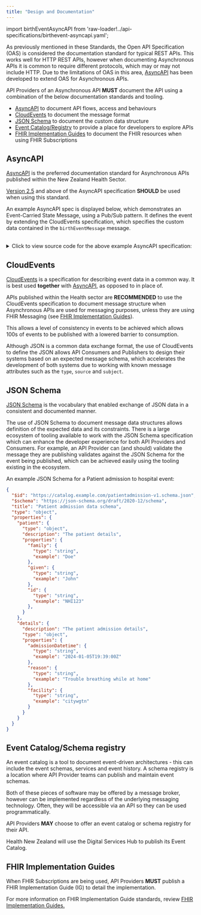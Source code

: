 ```yaml
---
title: "Design and Documentation"
---
```


import birthEventAsyncAPI from 'raw-loader!../api-specifications/birthevent-asyncapi.yaml';

As previously mentioned in these Standards, the Open API Specification (OAS) is considered the documentation standard for typical REST APIs. This works well for HTTP REST APIs, however when documenting Asynchronous APIs it is common to require different protocols, which may or may not include HTTP. Due to the limitations of OAS in this area, [AsyncAPI](https://www.asyncapi.com) has been developed to extend OAS for Asynchronous APIs.

API Providers of an Asynchronous API **MUST** document the API using a combination of the below documentation standards and tooling.

- [AsyncAPI](#asyncapi) to document API flows, access and behaviours
- [CloudEvents](#cloudevents) to document the message format
- [JSON Schema](#json-schema) to document the custom data structure
- [Event Catalog/Registry](#event-catalogschema-registry) to provide a place for developers to explore APIs
- [FHIR Implementation Guides](#fhir-implementation-guides) to document the FHIR resources when using FHIR Subscriptions

## AsyncAPI

[AsyncAPI](https://www.asyncapi.com) is the preferred documentation standard for Asynchronous APIs published within the New Zealand Health Sector.

<ApiStandard id="HNZAS_SHOULD_ASYNCAPI" type="SHOULD" toolTip="When using AsyncAPI, Version 2.5 SHOULD be used." >[Version 2.5](https://v2.asyncapi.com/docs/reference/specification/v2.5.0) and above of the AsyncAPI specification **SHOULD** be used when using this standard.</ApiStandard>

An example AsyncAPI spec is displayed below, which demonstrates an Event-Carried State Message, using a Pub/Sub pattern. It defines the event by extending the CloudEvents specification, which specifies the custom data contained in the `birthEventMessage` message.

<AsyncApiViewer id="birthEventAsyncAPI" schema={birthEventAsyncAPI} />

<br />

<details>
    <summary>Click to view source code for the above example AsyncAPI specification:</summary>
    <pre>
    <code>
    {birthEventAsyncAPI}
  </code>
  </pre>
</details>

## CloudEvents

[CloudEvents](https://cloudevents.io) is a specification for describing event data in a common way. It is best used **together** with [AsyncAPI](#asyncapi), as opposed to in place of.

<ApiStandard id="HNZAS_SHOULD_CLOUDEVENTS" type="SHOULD" toolTip="Non-FHIR Asynchronous APIs SHOULD use CloudEvents specification." >APIs published within the Health sector are **RECOMMENDED** to use the CloudEvents specification to document message structure when Asynchronous APIs are used for messaging purposes, unless they are using FHIR Messaging (see [FHIR Implementation Guides](#fhir-implementation-guides)).</ApiStandard>

This allows a level of consistency in events to be achieved which allows 100s of events to be published with a lowered barrier to consumption.

Although JSON is a common data exchange format, the use of CloudEvents to define the JSON allows API Consumers and Publishers to design their systems based on an expected message schema, which accelerates the development of both systems due to working with known message attributes such as the `type`, `source` and  `subject`.

## JSON Schema

[JSON Schema](https://json-schema.org/) is the vocabulary that enabled exchange of JSON data in a consistent and documented manner.

The use of JSON Schema to document message data structures allows definition of the expected data and its constraints. There is a large ecosystem of tooling available to work with the JSON Schema specification which can enhance the developer experience for both API Providers and Consumers. For example, an API Provider can (and should) validate the message they are publishing validates against the JSON Schema for the event being published, which can be achieved easily using the tooling existing in the ecosystem.

An example JSON Schema for a Patient admission to hospital event:

```json
{
  "$id": "https://catalog.example.com/patientadmission-v1.schema.json",
  "$schema": "https://json-schema.org/draft/2020-12/schema",
  "title": "Patient admission data schema",
  "type": "object",
  "properties": {
    "patient": {
      "type": "object",
      "description": "The patient details",
      "properties": {
        "family": {
          "type": "string",
          "example": "Doe"
        },
        "given": {
          "type": "string",
          "example": "John"
        },
        "id": {
          "type": "string",
          "example": "NHI123"
        },
      }
    },
    "details": {
      "description": "The patient admission details",
      "type": "object",
      "properties": {
        "admissionDatetime": {
          "type": "string",
          "example": "2024-01-05T19:39:00Z"
        },
        "reason": {
          "type": "string",
          "example": "Trouble breathing while at home"
        },
        "facility": {
          "type": "string",
          "example": "citywgtn"
        }
      }
    }
  }
}
```

## Event Catalog/Schema registry

An event catalog is a tool to document event-driven architectures - this can include the event schemas, services and event history.
A schema registry is a location where API Provider teams can publish and maintain event schemas.

Both of these pieces of software may be offered by a message broker, however can be implemented regardless of the underlying messaging technology. Often, they will be accessible via an API so they can be used programmatically.

<ApiStandard id="HNZAS_MAY_ASYNC_CATALOGUE" type="MAY" toolTip="Asynchronous API Providers MAY choose to offer an event catalog or schema registry for their API." >API Providers **MAY** choose to offer an event catalog or schema registry for their API.</ApiStandard>

Health New Zealand will use the Digital Services Hub to publish its Event Catalog.

## FHIR Implementation Guides

<ApiStandard id="HNZAS_MUST_IG" type="MAY" toolTip="Asynchronous API Providers MUST publish a FHIR Implementation Guide (IG) to detail the implementation." >When FHIR Subscriptions are being used, API Providers **MUST** publish a FHIR Implementation Guide (IG) to detail the implementation.</ApiStandard>

For more information on FHIR Implementation Guide standards, review [FHIR Implementation Guides.](../../fhir-api-standard/Standards/05-IGInformation.md)
